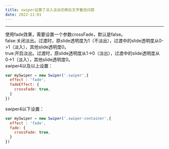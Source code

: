 ```yaml
---
title: swiper设置了淡入淡出切换后文字叠加问题
date: 2022-11-01
---
```

---

使用fade效果，需要设置一个参数crossFade，默认是false。<br>
false:关闭淡出。过渡时，原slide透明度为1（不淡出），过渡中的slide透明度从0->1（淡入），其他slide透明度0。<br>
true:开启淡出。过渡时，原slide透明度从1->0（淡出），过渡中的slide透明度从0->1（淡入），其他slide透明度0。<br>
swiper4以及以上设置：

```js
var mySwiper = new Swiper('.swiper',{
  effect : 'fade',
  fadeEffect: {
    crossFade: true,
  }
})
```
swiper4以下设置：

```js
var mySwiper = new Swiper('.swiper-container',{
  effect : 'fade',
  fade: {
    crossFade: true,
  }
})
```